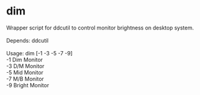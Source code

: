 # dim<br>

Wrapper script for ddcutil to control monitor brightness on desktop system. 	<br>
										<br>
Depends: ddcutil								<br>
										<br>
Usage: dim [-1 -3 -5 -7 -9]							<br>
  -1  Dim	Monitor								<br>
  -3  D/M	Monitor								<br>
  -5  Mid	Monitor								<br>
  -7  M/B	Monitor								<br>
  -9  Bright	Monitor								<br>
